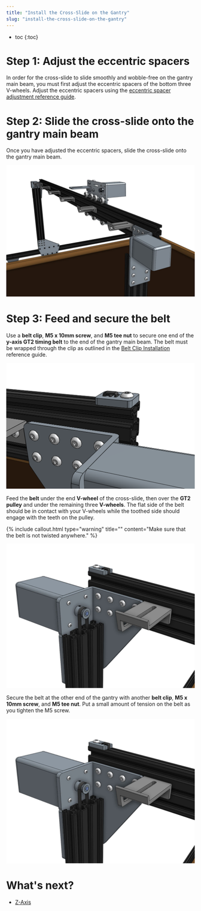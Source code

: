 ```yaml
---
title: "Install the Cross-Slide on the Gantry"
slug: "install-the-cross-slide-on-the-gantry"
---
```


* toc
{:toc}

# Step 1: Adjust the eccentric spacers
In order for the cross-slide to slide smoothly and wobble-free on the gantry main beam, you must first adjust the eccentric spacers of the bottom three V-wheels. Adjust the eccentric spacers using the [eccentric spacer adjustment reference guide](../../FarmBot-Genesis-V1.3/reference/eccentric-spacer-adjustment.md).

# Step 2: Slide the cross-slide onto the gantry main beam
Once you have adjusted the eccentric spacers, slide the cross-slide onto the gantry main beam.

![mount cs.JPG](mount_cs.JPG)

# Step 3: Feed and secure the belt
Use a **belt clip**, **M5 x 10mm screw**, and **M5 tee nut** to secure one end of the **y-axis GT2 timing belt** to the end of the gantry main beam. The belt must be wrapped through the clip as outlined in the [Belt Clip Installation](../../FarmBot-Genesis-V1.3/reference/belt-clip-installation.md) reference guide.

![Screen Shot 2017-02-12 at 4.00.25 PM.png](Screen_Shot_2017-02-12_at_4.00.25_PM.png)

Feed the **belt** under the end **V-wheel** of the cross-slide, then over the **GT2 pulley** and under the remaining three **V-wheels**. The flat side of the belt should be in contact with your V-wheels while the toothed side should engage with the teeth on the pulley.

{%
include callout.html
type="warning"
title=""
content="Make sure that the belt is not twisted anywhere."
%}



![ybelt.JPG](ybelt.JPG)

Secure the belt at the other end of the gantry with another **belt clip**, **M5 x 10mm screw**, and **M5 tee nut**. Put a small amount of tension on the belt as you tighten the M5 screw.

![ybelt.JPG](ybelt.JPG)


# What's next?

 * [Z-Axis](../../FarmBot-Genesis-V1.3/z-axis.md)
